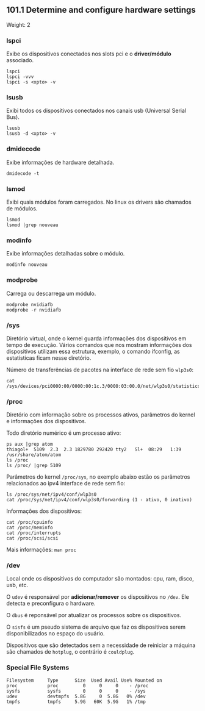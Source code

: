 ## 101.1 Determine and configure hardware settings
Weight: 2

### lspci
Exibe os dispositivos conectados nos slots pci e o **driver/módulo** associado.

```
lspci
lspci -vvv
lspci -s <xpto> -v

```

### lsusb
Exibi todos os dispositivos conectados nos canais usb (Universal Serial Bus).

```
lsusb
lsusb -d <xpto> -v
```

### dmidecode
Exibe informações de hardware detalhada.

```
dmidecode -t
```

### lsmod
Exibi quais módulos foram carregados. No linux os drivers são chamados de módulos.

```
lsmod
lsmod |grep nouveau
```

### modinfo
Exibe informações detalhadas sobre o módulo.

```
modinfo nouveau
```

### modprobe
Carrega ou descarrega um módulo.

```
modprobe nvidiafb
modprobe -r nvidiafb
```

### /sys
Diretório virtual, onde o kernel guarda informações dos dispositivos em tempo de execução. Vários comandos que nos mostram informações dos dispositivos utilizam essa estrutura, exemplo, o comando ifconfig, as estatísticas ficam nesse diretório.

Número de transferências de pacotes na interface de rede sem fio `wlp3s0`:
```
cat /sys/devices/pci0000:00/0000:00:1c.3/0000:03:00.0/net/wlp3s0/statistics/tx_packets
```

### /proc
Diretório com informação sobre os processos ativos, parâmetros do kernel e informações dos dispositivos.

Todo diretório numérico é um processo ativo:
```
ps aux |grep atom
thiagol+  5109  2.3  2.3 1829780 292420 tty2   Sl+  08:29   1:39 /usr/share/atom/atom
ls /proc
ls /proc/ |grep 5109
```

Parâmetros do kernel `/proc/sys`, no exemplo abaixo estão os parâmetros relacionados ao ipv4 interface de rede sem fio:
```
ls /proc/sys/net/ipv4/conf/wlp3s0
cat /proc/sys/net/ipv4/conf/wlp3s0/forwarding (1 - ativo, 0 inativo)
```

Informações dos dispositivos:
```
cat /proc/cpuinfo
cat /proc/meminfo
cat /proc/interrupts
cat /proc/scsi/scsi
```

Mais informações: `man proc`

### /dev
Local onde os dispositivos do computador são montados: cpu, ram, disco, usb, etc.

O `udev` é responsável por **adicionar/remover** os dispositivos no `/dev`. Ele detecta e preconfigura o hardware.

O `dbus` é reponsável por atualizar os processos sobre os dispositivos.

O `sisfs` é um pseudo sistema de arquivo que faz os dispositivos serem disponibilizados no espaço do usuário.

Dispositivos que são detectados sem a necessidade de reiniciar a máquina são chamados de `hotplug`, o contrário é `couldplug`.

### Special File Systems

```
Filesystem     Type      Size  Used Avail Use% Mounted on
proc           proc         0     0     0    - /proc
sysfs          sysfs        0     0     0    - /sys
udev           devtmpfs  5.8G     0  5.8G   0% /dev
tmpfs          tmpfs     5.9G   60K  5.9G   1% /tmp
```
